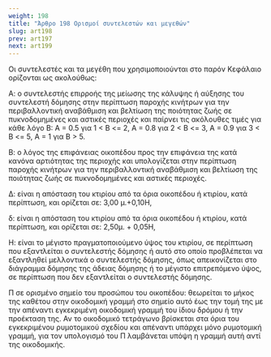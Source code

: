 ```yaml
---
weight: 198
title: "Άρθρο 198 Ορισμοί συντελεστών και μεγεθών"
slug: art198
prev: art197
next: art199
---
```


Οι συντελεστές και τα μεγέθη που χρησιμοποιούνται στο παρόν Κεφάλαιο ορίζονται ως ακολούθως:

Α: ο συντελεστής επιρροής της μείωσης της κάλυψης ή αύξησης του συντελεστή δόμησης στην περίπτωση παροχής κινήτρων για την περιβαλλοντική αναβάθμιση και βελτίωση της ποιότητας ζωής σε πυκνοδομημένες και αστικές περιοχές και παίρνει τις ακόλουθες τιμές για κάθε λόγο Β: Α = 0.5 για 1 &lt; Β &lt;= 2, Α = 0.8 για 2 &lt; Β &lt;= 3, Α = 0.9 για 3 &lt; Β &lt;= 5, Α = 1 για Β &gt; 5.

Β: ο λόγος της επιφάνειας οικοπέδου προς την επιφάνεια της κατά κανόνα αρτιότητας της περιοχής και υπολογίζεται στην περίπτωση παροχής κινήτρων για την περιβαλλοντική αναβάθμιση και βελτίωση της ποιότητας ζωής σε πυκνοδομημένες και αστικές περιοχές.

Δ: είναι η απόσταση του κτιρίου από τα όρια οικοπέδου ή κτιρίου, κατά περίπτωση, και ορίζεται σε: 3,00 μ.+0,10Η,

δ: είναι η απόσταση του κτιρίου από τα όρια οικοπέδου ή κτιρίου, κατά περίπτωση, και ορίζεται σε: 2,50μ. + 0,05Η,

Η: είναι το μέγιστο πραγματοποιούμενο ύψος του κτιρίου, σε περίπτωση που εξαντλείται ο συντελεστής δόμησης ή αυτό στο οποίο προβλέπεται να εξαντληθεί μελλοντικά ο συντελεστής δόμησης, όπως απεικονίζεται στο διάγραμμα δόμησης της άδειας δόμησης ή το μέγιστο επιτρεπόμενο ύψος, σε περίπτωση που δεν εξαντλείται ο συντελεστής δόμησης.

Π σε ορισμένο σημείο του προσώπου του οικοπέδου: θεωρείται το μήκος της καθέτου στην οικοδομική γραμμή στο σημείο αυτό έως την τομή της με την απέναντι εγκεκριμένη οικοδομική γραμμή του ίδιου δρόμου ή την προέκταση της. Αν το οικοδομικό τετράγωνο βρίσκεται στα όρια του εγκεκριμένου ρυμοτομικού σχεδίου και απέναντι υπάρχει μόνο ρυμοτομική γραμμή, για τον υπολογισμό του Π λαμβάνεται υπόψη η γραμμή αυτή αντί της οικοδομικής.


